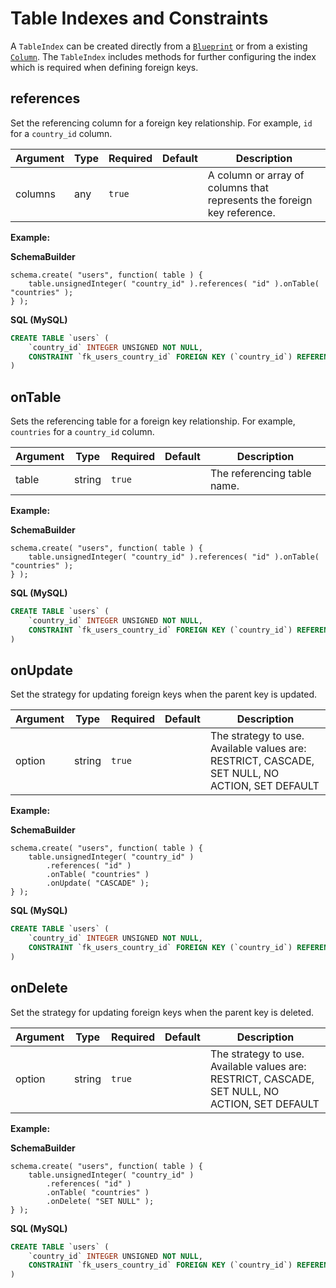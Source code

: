 # Table Indexes and Constraints

A `TableIndex` can be created directly from a [`Blueprint`](schema/creating-table-constraints.md) or from a existing [`Column`](schema/column-modifiers.md).  The `TableIndex` includes methods for further configuring the index which is required when defining foreign keys.

## references

Set the referencing column for a foreign key relationship.
For example, `id` for a `country_id` column.

| Argument | Type | Required | Default |                               Description                               |
|----------|------|----------|---------|-------------------------------------------------------------------------|
| columns  | any  | `true`   |         | A column or array of columns that represents the foreign key reference. |

**Example:**

__SchemaBuilder__
```
schema.create( "users", function( table ) {
	table.unsignedInteger( "country_id" ).references( "id" ).onTable( "countries" );
} );
```

__SQL (MySQL)__
```sql
CREATE TABLE `users` (
	`country_id` INTEGER UNSIGNED NOT NULL,
	CONSTRAINT `fk_users_country_id` FOREIGN KEY (`country_id`) REFERENCES `countries` (`id`) ON UPDATE NO ACTION ON DELETE NO ACTION
)
```

## onTable

Sets the referencing table for a foreign key relationship.
For example, `countries` for a `country_id` column.

| Argument |  Type  | Required | Default |         Description         |
|----------|--------|----------|---------|-----------------------------|
| table    | string | `true`   |         | The referencing table name. |

**Example:**

__SchemaBuilder__
```
schema.create( "users", function( table ) {
	table.unsignedInteger( "country_id" ).references( "id" ).onTable( "countries" );
} );
```

__SQL (MySQL)__
```sql
CREATE TABLE `users` (
	`country_id` INTEGER UNSIGNED NOT NULL,
	CONSTRAINT `fk_users_country_id` FOREIGN KEY (`country_id`) REFERENCES `countries` (`id`) ON UPDATE NO ACTION ON DELETE NO ACTION
)
```

## onUpdate

Set the strategy for updating foreign keys when the parent key is updated.

| Argument |  Type  | Required | Default |                                          Description                                           |
|----------|--------|----------|---------|------------------------------------------------------------------------------------------------|
| option   | string | `true`   |         | The strategy to use. Available values are: RESTRICT, CASCADE, SET NULL, NO ACTION, SET DEFAULT |

**Example:**

__SchemaBuilder__
```
schema.create( "users", function( table ) {
	table.unsignedInteger( "country_id" )
		.references( "id" )
		.onTable( "countries" )
		.onUpdate( "CASCADE" );
} );
```

__SQL (MySQL)__
```sql
CREATE TABLE `users` (
	`country_id` INTEGER UNSIGNED NOT NULL,
	CONSTRAINT `fk_users_country_id` FOREIGN KEY (`country_id`) REFERENCES `countries` (`id`) ON UPDATE CASCADE ON DELETE NO ACTION
)
```

## onDelete

Set the strategy for updating foreign keys when the parent key is deleted.

| Argument |  Type  | Required | Default |                                          Description                                           |
|----------|--------|----------|---------|------------------------------------------------------------------------------------------------|
| option   | string | `true`   |         | The strategy to use. Available values are: RESTRICT, CASCADE, SET NULL, NO ACTION, SET DEFAULT |

**Example:**

__SchemaBuilder__
```
schema.create( "users", function( table ) {
	table.unsignedInteger( "country_id" )
		.references( "id" )
		.onTable( "countries" )
		.onDelete( "SET NULL" );
} );
```

__SQL (MySQL)__
```sql
CREATE TABLE `users` (
	`country_id` INTEGER UNSIGNED NOT NULL,
	CONSTRAINT `fk_users_country_id` FOREIGN KEY (`country_id`) REFERENCES `countries` (`id`) ON UPDATE NO ACTION ON DELETE SET NULL
)
```

